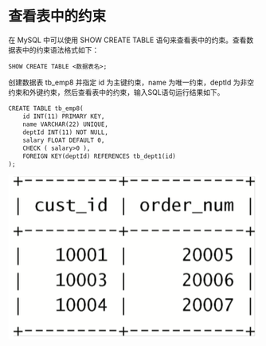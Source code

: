 # 查看表中的约束

在 MySQL 中可以使用 SHOW CREATE TABLE 语句来查看表中的约束。查看数据表中的约束语法格式如下：

```text
SHOW CREATE TABLE <数据表名>;
```

 创建数据表 tb\_emp8 并指定 id 为主键约束，name 为唯一约束，deptId 为非空约束和外键约束，然后查看表中的约束，输入SQL语句运行结果如下。

```text
CREATE TABLE tb_emp8(
    id INT(11) PRIMARY KEY,
    name VARCHAR(22) UNIQUE,
    deptId INT(11) NOT NULL,
    salary FLOAT DEFAULT 0,
    CHECK ( salary>0 ),
    FOREIGN KEY(deptId) REFERENCES tb_dept1(id)
);
```

![](../.gitbook/assets/image%20%28110%29.png)

